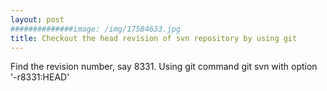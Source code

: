 ```yaml
---
layout: post
##############image: /img/17584633.jpg
title: Checkout the head revision of svn repository by using git 
---
```



<p>
Find the revision number, say 8331. Using git command git svn with option '-r8331:HEAD' 
</p>


